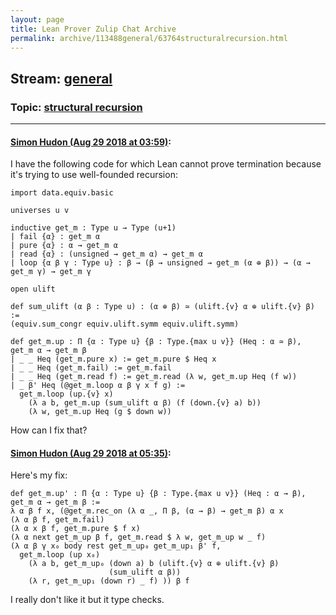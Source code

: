```yaml
---
layout: page
title: Lean Prover Zulip Chat Archive 
permalink: archive/113488general/63764structuralrecursion.html
---
```


## Stream: [general](index.html)
### Topic: [structural recursion](63764structuralrecursion.html)

---

#### [Simon Hudon (Aug 29 2018 at 03:59)](https://leanprover.zulipchat.com/#narrow/stream/113488-general/topic/structural%20recursion/near/132971116):
I have the following code for which Lean cannot prove termination because it's trying to use well-founded recursion:

```lean
import data.equiv.basic

universes u v

inductive get_m : Type u → Type (u+1)
| fail {α} : get_m α
| pure {α} : α → get_m α
| read {α} : (unsigned → get_m α) → get_m α
| loop {α β γ : Type u} : β → (β → unsigned → get_m (α ⊕ β)) → (α → get_m γ) → get_m γ

open ulift

def sum_ulift (α β : Type u) : (α ⊕ β) ≃ (ulift.{v} α ⊕ ulift.{v} β) :=
(equiv.sum_congr equiv.ulift.symm equiv.ulift.symm)

def get_m.up : Π {α : Type u} {β : Type.{max u v}} (Heq : α ≃ β), get_m α → get_m β
| _ _ Heq (get_m.pure x) := get_m.pure $ Heq x
| _ _ Heq (get_m.fail) := get_m.fail
| _ _ Heq (get_m.read f) := get_m.read (λ w, get_m.up Heq (f w))
| _ β' Heq (@get_m.loop α β γ x f g) :=
  get_m.loop (up.{v} x)
    (λ a b, get_m.up (sum_ulift α β) (f (down.{v} a) b))
    (λ w, get_m.up Heq (g $ down w))
```

How can I fix that?

#### [Simon Hudon (Aug 29 2018 at 05:35)](https://leanprover.zulipchat.com/#narrow/stream/113488-general/topic/structural%20recursion/near/132974185):
Here's my fix:

```lean
def get_m.up' : Π {α : Type u} {β : Type.{max u v}} (Heq : α → β), get_m α → get_m β :=
λ α β f x, (@get_m.rec_on (λ α _, Π β, (α → β) → get_m β) α x 
(λ α β f, get_m.fail) 
(λ α x β f, get_m.pure $ f x)  
(λ α next get_m_up β f, get_m.read $ λ w, get_m_up w _ f) 
(λ α β γ x₀ body rest get_m_up₀ get_m_up₁ β' f, 
  get_m.loop (up x₀) 
    (λ a b, get_m_up₀ (down a) b (ulift.{v} α ⊕ ulift.{v} β) 
                      (sum_ulift α β)) 
    (λ r, get_m_up₁ (down r) _ f) )) β f
```

I really don't like it but it type checks.

